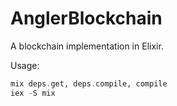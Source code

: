 # AnglerBlockchain

A blockchain implementation in Elixir.

Usage:
```elixir
mix deps.get, deps.compile, compile
iex -S mix
```
